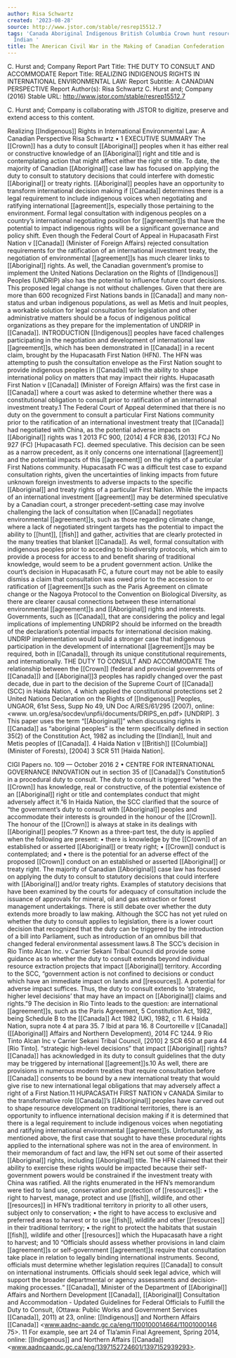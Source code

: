 ```yaml
---
author: Risa Schwartz
created: '2023-08-28'
source: http://www.jstor.com/stable/resrep15512.7
tags: 'Canada Aboriginal Indigenous British Columbia Crown hunt resources fish agreement
  Indian '
title: The American Civil War in the Making of Canadian Confederation
---
```


C. Hurst and; Company
Report Part Title: THE DUTY TO CONSULT AND ACCOMMODATE
Report Title: REALIZING INDIGENOUS RIGHTS IN INTERNATIONAL ENVIRONMENTAL
LAW:
Report Subtitle: A CANADIAN PERSPECTIVE
Report Author(s): Risa Schwartz
C. Hurst and; Company (2016)
Stable URL: http://www.jstor.com/stable/resrep15512.7

C. Hurst and; Company is collaborating with JSTOR to digitize, preserve and extend access to
this content.

Realizing [[Indigenous]] Rights in International Environmental Law: A Canadian Perspective
Risa Schwartz • 1
EXECUTIVE SUMMARY
The [[Crown]] has a duty to consult [[Aboriginal]] peoples when
it has either real or constructive knowledge of an [[Aboriginal]]
right and title and is contemplating action that might affect
either the right or title. To date, the majority of Canadian
[[Aboriginal]] case law has focused on applying the duty to
consult to statutory decisions that could interfere with
domestic [[Aboriginal]] or treaty rights. [[Aboriginal]] peoples
have an opportunity to transform international decision
making if [[Canada]] determines there is a legal requirement to
include indigenous voices when negotiating and ratifying
international [[agreement]]s, especially those pertaining to
the environment.
Formal legal consultation with indigenous peoples on a
country’s international negotiating position for [[agreement]]s
that have the potential to impact indigenous rights will be
a significant governance and policy shift. Even though
the Federal Court of Appeal in Hupacasath First Nation v
[[Canada]] (Minister of Foreign Affairs) rejected consultation
requirements for the ratification of an international
investment treaty, the negotiation of environmental
[[agreement]]s has much clearer links to [[Aboriginal]] rights. As
well, the Canadian government’s promise to implement
the United Nations Declaration on the Rights of [[Indigenous]]
Peoples (UNDRIP) also has the potential to influence future
court decisions. This proposed legal change is not without
challenges. Given that there are more than 600 recognized
First Nations bands in [[Canada]] and many non-status and
urban indigenous populations, as well as Metis and Inuit
peoples, a workable solution for legal consultation for
legislation and other administrative matters should be a
focus of indigenous political organizations as they prepare
for the implementation of UNDRIP in [[Canada]].
INTRODUCTION
[[Indigenous]] peoples have faced challenges participating
in the negotiation and development of international law
[[agreement]]s, which has been demonstrated in [[Canada]] in
a recent claim, brought by the Hupacasath First Nation
(HFN). The HFN was attempting to push the consultation
envelope as the First Nation sought to provide indigenous
peoples in [[Canada]] with the ability to shape international
policy on matters that may impact their rights. Hupacasath
First Nation v [[Canada]] (Minister of Foreign Affairs) was the
first case in [[Canada]] where a court was asked to determine
whether there was a constitutional obligation to consult
prior to ratification of an international investment treaty.1
The Federal Court of Appeal determined that there is no
duty on the government to consult a particular First Nations
community prior to the ratification of an international
investment treaty that [[Canada]] had negotiated with China,
as the potential adverse impacts on [[Aboriginal]] rights was
1 2013 FC 900, [2014] 4 FCR 836, [2013] FCJ No 927 (FC) [Hupacasath FC].
deemed speculative. This decision can be seen as a narrow
precedent, as it only concerns one international [[agreement]]
and the potential impacts of this [[agreement]] on the rights of
a particular First Nations community. Hupacasath FC was
a difficult test case to expand consultation rights, given
the uncertainties of linking impacts from future unknown
foreign investments to adverse impacts to the specific
[[Aboriginal]] and treaty rights of a particular First Nation.
While the impacts of an international investment
[[agreement]] may be determined speculative by a Canadian
court, a stronger precedent-setting case may involve
challenging the lack of consultation when [[Canada]]
negotiates environmental [[agreement]]s, such as those
regarding climate change, where a lack of negotiated
stringent targets has the potential to impact the ability to
[[hunt]], [[fish]] and gather, activities that are clearly protected
in the many treaties that blanket [[Canada]]. As well, formal
consultation with indigenous peoples prior to acceding
to biodiversity protocols, which aim to provide a process
for access to and benefit sharing of traditional knowledge,
would seem to be a prudent government action. Unlike
the court’s decision in Hupacasath FC, a future court may
not be able to easily dismiss a claim that consultation was
owed prior to the accession to or ratification of [[agreement]]s
such as the Paris Agreement on climate change or the
Nagoya Protocol to the Convention on Biological Diversity,
as there are clearer causal connections between these
international environmental [[agreement]]s and [[Aboriginal]]
rights and interests. Governments, such as [[Canada]],
that are considering the policy and legal implications
of implementing UNDRIP2
 should be informed on
the breadth of the declaration’s potential impacts for
international decision making. UNDRIP implementation
would build a stronger case that indigenous participation
in the development of international [[agreement]]s may be
required, both in [[Canada]], through its unique constitutional
requirements, and internationally.
THE DUTY TO CONSULT AND
ACCOMMODATE
The relationship between the [[Crown]] (federal and provincial
governments of [[Canada]]) and [[Aboriginal]]3
 peoples has
rapidly changed over the past decade, due in part to the
decision of the Supreme Court of [[Canada]] (SCC) in Haida
Nation,
4
 which applied the constitutional protections set
2 United Nations Declaration on the Rights of [[Indigenous]] Peoples, UNGAOR,
61st Sess, Supp No 49, UN Doc A/RES/61/295 (2007), online: <www.
un.org/esa/socdev/unpfii/documents/DRIPS_en.pdf> [UNDRIP].
3 This paper uses the term “[[Aboriginal]]” when discussing rights in
[[Canada]] as “aboriginal peoples” is the term specifically defined in
section 35(2) of the Constitution Act, 1982 as including the [[Indian]], Inuit
and Metis peoples of [[Canada]].
4 Haida Nation v [[British]] [[Columbia]] (Minister of Forests), [2004] 3 SCR 511
[Haida Nation].

CIGI Papers no. 109 — October 2016
2 • CENTRE FOR INTERNATIONAL GOVERNANCE INNOVATION
out in section 35 of [[Canada]]’s Constitution5
 in a procedural
duty to consult. The duty to consult is triggered “when the
[[Crown]] has knowledge, real or constructive, of the potential
existence of an [[Aboriginal]] right or title and contemplates
conduct that might adversely affect it.”6
 In Haida Nation,
the SCC clarified that the source of “the government’s
duty to consult with [[Aboriginal]] peoples and accommodate
their interests is grounded in the honour of the [[Crown]]. The
honour of the [[Crown]] is always at stake in its dealings with
[[Aboriginal]] peoples.”7
 Known as a three-part test, the duty
is applied when the following are present:
• there is knowledge by the [[Crown]] of an established or
asserted [[Aboriginal]] or treaty right;
• [[Crown]] conduct is contemplated; and
• there is the potential for an adverse effect of the
proposed [[Crown]] conduct on an established or
asserted [[Aboriginal]] or treaty right.
The majority of Canadian [[Aboriginal]] case law has focused
on applying the duty to consult to statutory decisions
that could interfere with [[Aboriginal]] and/or treaty rights.
Examples of statutory decisions that have been examined
by the courts for adequacy of consultation include the
issuance of approvals for mineral, oil and gas extraction or
forest management undertakings. There is still debate over
whether the duty extends more broadly to law making.
Although the SCC has not yet ruled on whether the duty
to consult applies to legislation, there is a lower court
decision that recognized that the duty can be triggered
by the introduction of a bill into Parliament, such as
introduction of an omnibus bill that changed federal
environmental assessment laws.8
 The SCC’s decision in Rio
Tinto Alcan Inc. v Carrier Sekani Tribal Council did provide
some guidance as to whether the duty to consult extends
beyond individual resource extraction projects that impact
[[Aboriginal]] territory. According to the SCC, “government
action is not confined to decisions or conduct which have
an immediate impact on lands and [[resources]]. A potential
for adverse impact suffices. Thus, the duty to consult
extends to ‘strategic, higher level decisions’ that may have
an impact on [[Aboriginal]] claims and rights.”9
The decision in Rio Tinto leads to the question: are
international [[agreement]]s, such as the Paris Agreement,
5 Constitution Act, 1982, being Schedule B to the [[Canada]] Act 1982 (UK),
1982, c 11.
6 Haida Nation, supra note 4 at para 35.
7 Ibid at para 16.
8 Courtoreille v [[Canada]] ([[Aboriginal]] Affairs and Northern Development),
2014 FC 1244.
9 Rio Tinto Alcan Inc v Carrier Sekani Tribal Council, [2010] 2 SCR 650 at
para 44 [Rio Tinto].
“strategic high-level decisions” that impact [[Aboriginal]]
rights? [[Canada]] has acknowledged in its duty to consult
guidelines that the duty may be triggered by international
[[agreement]]s.10 As well, there are provisions in numerous
modern treaties that require consultation before [[Canada]]
consents to be bound by a new international treaty that
would give rise to new international legal obligations that
may adversely affect a right of a First Nation.11
HUPACASATH FIRST NATION v CANADA
Similar to the transformative role [[Canada]]’s [[Aboriginal]]
peoples have carved out to shape resource development on
traditional territories, there is an opportunity to influence
international decision making if it is determined that there
is a legal requirement to include indigenous voices when
negotiating and ratifying international environmental
[[agreement]]s. Unfortunately, as mentioned above, the first
case that sought to have these procedural rights applied to
the international sphere was not in the area of environment.
In their memorandum of fact and law, the HFN set out some
of their asserted [[Aboriginal]] rights, including [[Aboriginal]]
title. The HFN claimed that their ability to exercise these
rights would be impacted because their self-government
powers would be constrained if the investment treaty with
China was ratified. All the rights enumerated in the HFN’s
memorandum were tied to land use, conservation and
protection of [[resources]]:
• the right to harvest, manage, protect and use [[fish]],
wildlife, and other [[resources]] in HFN’s traditional
territory in priority to all other users, subject only to
conservation;
• the right to have access to exclusive and preferred
areas to harvest or to use [[fish]], wildlife and other
[[resources]] in their traditional territory;
• the right to protect the habitats that sustain [[fish]],
wildlife and other [[resources]] which the Hupacasath
have a right to harvest; and
10 “Officials should assess whether provisions in land claim [[agreement]]s
or self-government [[agreement]]s require that consultation take place in
relation to legally binding international instruments. Second, officials
must determine whether legislation requires [[Canada]] to consult on
international instruments. Officials should seek legal advice, which
will support the broader departmental or agency assessments and
decision-making processes.“ [[Canada]], Minister of the Department of
[[Aboriginal]] Affairs and Northern Development [[Canada]], [[Aboriginal]]
Consultation and Accommodation - Updated Guidelines for Federal Officials
to Fulfill the Duty to Consult, (Ottawa: Public Works and Government
Services [[Canada]], 2011) at 23, online: [[Indigenous]] and Northern Affairs
[[Canada]] <www.aadnc-aandc.gc.ca/eng/1100100014664/11001000146
75>.
11 For example, see art 24 of Tla’amin Final Agreement, Spring 2014,
online: [[Indigenous]] and Northern Affairs [[Canada]] <www.aadncaandc.gc.ca/eng/1397152724601/1397152939293>.
